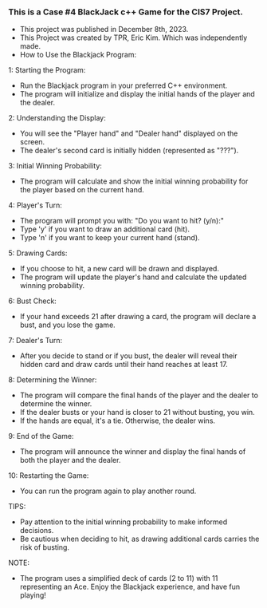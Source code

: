 ### This is a Case #4 BlackJack c++ Game for the CIS7 Project.

- This project was published in December 8th, 2023.
- This Project was created by TPR, Eric Kim. Which was independently made.
- How to Use the Blackjack Program:

1: Starting the Program:
- Run the Blackjack program in your preferred C++ environment.
- The program will initialize and display the initial hands of the player and the dealer.
  
2: Understanding the Display:
- You will see the "Player hand" and "Dealer hand" displayed on the screen.
- The dealer's second card is initially hidden (represented as "???").
  
3: Initial Winning Probability:
- The program will calculate and show the initial winning probability for the player based on the current hand.
  
4: Player's Turn:
- The program will prompt you with: "Do you want to hit? (y/n):"
- Type 'y' if you want to draw an additional card (hit).
- Type 'n' if you want to keep your current hand (stand).
  
5: Drawing Cards:
- If you choose to hit, a new card will be drawn and displayed.
- The program will update the player's hand and calculate the updated winning probability.
  
6: Bust Check:
- If your hand exceeds 21 after drawing a card, the program will declare a bust, and you lose the game.
  
7: Dealer's Turn:
- After you decide to stand or if you bust, the dealer will reveal their hidden card and draw cards until their hand reaches at least 17.
  
8: Determining the Winner:
- The program will compare the final hands of the player and the dealer to determine the winner.
- If the dealer busts or your hand is closer to 21 without busting, you win.
- If the hands are equal, it's a tie. Otherwise, the dealer wins.
  
9: End of the Game:
- The program will announce the winner and display the final hands of both the player and the dealer.
  
10: Restarting the Game:
- You can run the program again to play another round.

TIPS:
- Pay attention to the initial winning probability to make informed decisions.
- Be cautious when deciding to hit, as drawing additional cards carries the risk of busting.

NOTE:
- The program uses a simplified deck of cards (2 to 11) with 11 representing an Ace.
Enjoy the Blackjack experience, and have fun playing!
